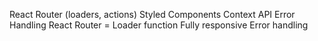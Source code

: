 React Router (loaders, actions)
Styled Components
Context API
Error Handling
React Router = Loader function
Fully responsive
Error handling
